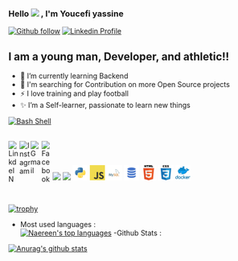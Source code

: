 ### Hello <img src="https://media.giphy.com/media/hvRJCLFzcasrR4ia7z/giphy.gif" width="25px"> , I'm Youcefi yassine

<a href="https://github.com/yani27"><img src="https://img.shields.io/badge/follow-%23100000.svg?&style=for-the-badge&logo=github&logoColor=white" alt="Github follow"/></a>
<a href="https://www.linkedin.com/in/yassine-youcefi-1392b1120/"><img src="https://img.shields.io/badge/linkedin-%230077B5.svg?&style=for-the-badge&logo=linkedin&logoColor=white" alt="Linkedin Profile"/></a> &nbsp;

## I am a young man, Developer, and athletic!!

- 🔭 I’m currently learning Backend 
- 🥅 I'm searching for Contribution on more Open Source projects
- ⚡ I love training and play football
- ✨ I’m a Self-learner, passionate to learn new things

[![Bash Shell](https://badges.frapsoft.com/bash/v1/bash.png?v=103)](https://github.com/ellerbrock/open-source-badges/)

<br/>
<a target="_blank" href="https://www.linkedin.com/in/yassine-youcefi-1392b1120/">
  <img align="left" alt="LinkdeIN" width="22px" src="https://cdn.jsdelivr.net/npm/simple-icons@v3/icons/linkedin.svg" />
</a>

<a target="_blank" href="https://www.instagram.com/youcefi_yani/">
  <img align="left" alt="Instagram" width="22px" src="https://cdn.jsdelivr.net/npm/simple-icons@v3/icons/instagram.svg" />
</a>

<a target="_blank" href="mailto:yanilacamora@gmail.com">
  <img align="left" alt="Gmail" width="22px" src="https://cdn.jsdelivr.net/npm/simple-icons@v3/icons/gmail.svg" />
</a>
<a target="_blank" href="https://www.facebook.com/yani.capital/">
  <img align="left" alt="Facebook" width="22px" src="https://cdn.jsdelivr.net/npm/simple-icons@v3/icons/facebook.svg" />
</a>

<br/>

<br/>

<code><img hieght="30" src="https://camo.githubusercontent.com/b861b92581ad5a7b81147073d729eda727f71985d72f3dd198e0afd792a6f9de/68747470733a2f2f7777772e766563746f726c6f676f2e7a6f6e652f6c6f676f732f74656e736f72666c6f772f74656e736f72666c6f772d69636f6e2e737667"></code>
<code><img hieght="30" src="https://camo.githubusercontent.com/cb2324a4c0e1910089f481d56e1f887d6e96114101987dfbb6ef6f9df1e0bf08/68747470733a2f2f7777772e766563746f726c6f676f2e7a6f6e652f6c6f676f732f706f636f6f5f666c61736b2f706f636f6f5f666c61736b2d69636f6e2e737667"></code>
<code><img height="30" src="https://raw.githubusercontent.com/github/explore/80688e429a7d4ef2fca1e82350fe8e3517d3494d/topics/python/python.png"></code>
<code><img height="30" src="https://raw.githubusercontent.com/github/explore/80688e429a7d4ef2fca1e82350fe8e3517d3494d/topics/javascript/javascript.png"></code>
<code><img height="30" src="https://raw.githubusercontent.com/github/explore/80688e429a7d4ef2fca1e82350fe8e3517d3494d/topics/mysql/mysql.png"></code>
<code><img height="30" src="https://raw.githubusercontent.com/github/explore/80688e429a7d4ef2fca1e82350fe8e3517d3494d/topics/sql/sql.png"></code>
<code><img height="30" src="https://raw.githubusercontent.com/github/explore/80688e429a7d4ef2fca1e82350fe8e3517d3494d/topics/html/html.png"></code>
<code><img height="30" src="https://raw.githubusercontent.com/github/explore/80688e429a7d4ef2fca1e82350fe8e3517d3494d/topics/css/css.png"></code>
<code><img height="30" src="https://raw.githubusercontent.com/github/explore/80688e429a7d4ef2fca1e82350fe8e3517d3494d/topics/docker/docker.png"></code>&nbsp;
 
 <br/>


[![trophy](https://github-profile-trophy.vercel.app/?username=yani27)](https://github.com/ryo-ma/github-profile-trophy)</br>

- Most used languages : </br>
[![Naereen's top languages](https://github-readme-stats.vercel.app/api/top-langs/?username=yani27&theme=blue-green)](https://github.com/anuraghazra/github-readme-stats)
-Github Stats : </br>

[![Anurag's github stats](https://github-readme-stats.vercel.app/api?username=yani27&theme=blue-green)](https://github.com/anuraghazra/github-readme-stats)

     



